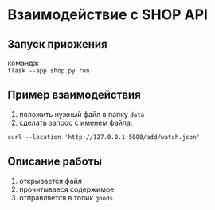 # Взаимодействие с SHOP API

## Запуск приожения
команда:  
`flask --app shop.py run`

## Пример взаимодействия
1. положить нужный файл в папку `data`
2. сделать запрос с именем файла.
```
curl --location 'http://127.0.0.1:5000/add/watch.json'
```

## Описание работы
1. открывается файл
2. прочитываеся содержимое 
3. отправляется в топик `goods`